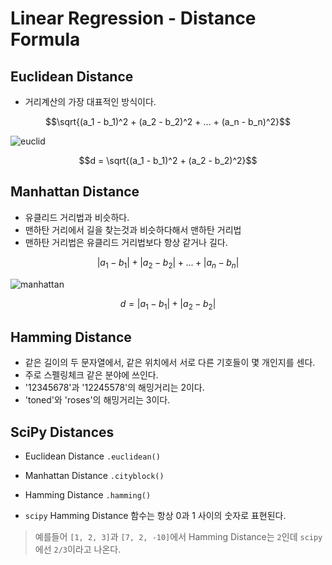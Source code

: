 # Linear Regression - Distance Formula

## Euclidean Distance

- 거리계산의 가장 대표적인 방식이다.

$$\sqrt{(a_1 - b_1)^2 + (a_2 - b_2)^2 + ... + (a_n - b_n)^2}$$

![euclid](https://s3.amazonaws.com/codecademy-content/programs/machine-learning/distance-formula/euclidean.svg)

$$d = \sqrt{(a_1 - b_1)^2 + (a_2 - b_2)^2}$$

## Manhattan Distance

- 유클리드 거리법과 비슷하다.
- 맨하탄 거리에서 길을 찾는것과 비슷하다해서 맨하탄 거리법
- 맨하탄 거리법은 유클리드 거리법보다 항상 같거나 길다.

$$\lvert a_1 - b_1 \rvert + \lvert a_2 - b_2 \rvert +...+ \lvert a_n - b_n \rvert$$

![manhattan](https://s3.amazonaws.com/codecademy-content/programs/machine-learning/distance-formula/manhattan.svg)

$$d = \lvert a_1-b_1 \rvert + \lvert a_2-b_2 \rvert$$

## Hamming Distance

- 같은 길이의 두 문자열에서, 같은 위치에서 서로 다른 기호들이 몇 개인지를 센다.
- 주로 스펠링체크 같은 분야에 쓰인다.
- '12345678'과 '12245578'의 해밍거리는 2이다.
- 'toned'와 'roses'의 해밍거리는 3이다.

## SciPy Distances

- Euclidean Distance `.euclidean()`
- Manhattan Distance `.cityblock()`
- Hamming Distance `.hamming()`

- `scipy` Hamming Distance 함수는 항상 0과 1 사이의 숫자로 표현된다.

> 예를들어 `[1, 2, 3]`과 `[7, 2, -10]`에서 Hamming Distance는 `2`인데 `scipy`에선 `2/3`이라고 나온다.
